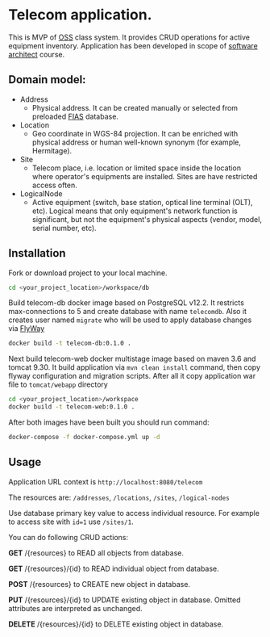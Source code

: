 # Telecom application.
This is MVP of [OSS](https://en.wikipedia.org/wiki/Operations_support_system) class system. It provides CRUD operations for active equipment inventory.
Application has been developed in scope of [software architect](https://otus.ru/lessons/arhitektor-po/) course.

## Domain model:
* Address
	* Physical address. It can be created manually or selected from preloaded [FIAS](https://fias.nalog.ru/) database.
* Location 
	* Geo coordinate in WGS-84 projection. It can be enriched with physical address or human well-known synonym (for example, Hermitage).
* Site 
	* Telecom place, i.e. location or limited space inside the location where operator's equipments are installed. Sites are have restricted access often.
* LogicalNode 
	* Active equipment (switch, base station, optical line terminal (OLT), etc). Logical means that only equipment's network function is significant, but not the equipment's physical aspects (vendor, model, serial number, etc).

## Installation
Fork or download project to your local machine.
```bash
cd <your_project_location>/workspace/db
```

Build telecom-db docker image based on PostgreSQL v12.2. It restricts max-connections to 5 and create database with name `telecomdb`.
Also it creates user named `migrate` who will be used to apply database changes via [FlyWay](https://flywaydb.org/)
```bash
docker build -t telecom-db:0.1.0 .
```

Next build telecom-web docker multistage image based on maven 3.6 and tomcat 9.30. It build application via `mvn clean install` command, then copy flyway configuration and migration scripts. After all it copy application war file to `tomcat/webapp` directory
```bash
cd <your_project_location>/workspace
docker build -t telecom-web:0.1.0 .
```

After both images have been built you should run command:
```bash
docker-compose -f docker-compose.yml up -d
```

## Usage

Application URL context is `http://localhost:8080/telecom`

The resources are: `/addresses`, `/locations`, `/sites`, `/logical-nodes`

Use database primary key value to access individual resource. For example to access site with `id=1` use `/sites/1`.

You can do following CRUD actions:

**GET** /{resources} to READ all objects from database.

**GET** /{resources}/{id} to READ individual object from database.

**POST** /{resources} to CREATE new object in database.

**PUT** /{resources}/{id} to UPDATE existing object in database. Omitted attributes are interpreted as unchanged.

**DELETE** /{resources}/{id} to DELETE existing object in database.
